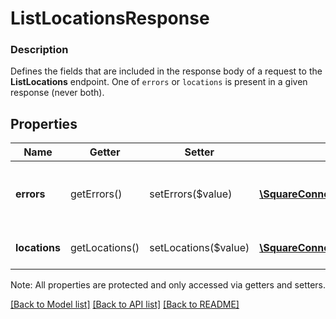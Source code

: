 # ListLocationsResponse

### Description

Defines the fields that are included in the response body of a request to the __ListLocations__ endpoint.  One of `errors` or `locations` is present in a given response (never both).

## Properties
Name | Getter | Setter | Type | Description | Notes
------------ | ------------- | ------------- | ------------- | ------------- | -------------
**errors** | getErrors() | setErrors($value) | [**\SquareConnect\Model\Error[]**](Error.md) | Any errors that occurred during the request. | [optional] 
**locations** | getLocations() | setLocations($value) | [**\SquareConnect\Model\Location[]**](Location.md) | The business locations. | [optional] 

Note: All properties are protected and only accessed via getters and setters.

[[Back to Model list]](../../README.md#documentation-for-models) [[Back to API list]](../../README.md#documentation-for-api-endpoints) [[Back to README]](../../README.md)

